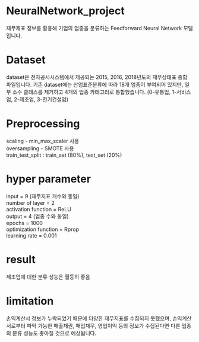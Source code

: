 # NeuralNetwork_project
재무제표 정보를 활용해 기업의 업종을 분류하는 Feedforward Neural Network 모델입니다.


# Dataset
dataset은 전자공시시스템에서 제공되는 2015, 2016, 2018년도의 재무상태표 종합 파일입니다.
기존 dataset에는 산업표준분류에 따라 18개 업종이 부여되어 있지만, 일부 소수 클래스를 제거하고 4개의 업종 카테고리로 통합했습니다. (0-유통업, 1-서비스업, 2-제조업, 3-전기건설업)


# Preprocessing
scaling - min_max_scaler 사용  
oversampling - SMOTE 사용  
train_test_split : train_set (80%), test_set (20%)


# hyper parameter
input = 9 (재무지표 개수와 동일)  
number of layer = 2  
activation function = ReLU  
output = 4 (업종 수와 동일)  
epochs = 1000  
optimization function = Rprop  
learning rate = 0.001


# result
제조업에 대한 분류 성능은 월등히 좋음


# limitation
손익계산서 정보가 누락되었기 때문에 다양한 재무지표를 수집되지 못했으며, 손익계산서로부터 파악 가능한 매출채권, 매입채무, 영업이익 등의 정보가 수집된다면 다른 업종의 분류 성능도 좋아질 것으로 예상됩니다.
